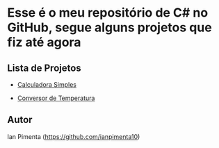 # Esse é o meu repositório de C# no GitHub, segue alguns projetos que fiz até agora

## Lista de Projetos

- [Calculadora Simples](https://github.com/ianpimenta10/Meus-Projetos-Csharp/tree/main/Projetos%20em%20C%23/CalculadoraSimples)
  
- [Conversor de Temperatura](https://github.com/ianpimenta10/Meus-Projetos-Csharp/tree/main/Projetos%20em%20C%23/ConversorTemperatura)
  
## Autor
Ian Pimenta (https://github.com/ianpimenta10)
